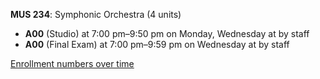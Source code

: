 **MUS 234**: Symphonic Orchestra (4 units)

- **A00** (Studio) at 7:00 pm–9:50 pm on Monday, Wednesday at   by staff
- **A00** (Final Exam) at 7:00 pm–9:59 pm on Wednesday at   by staff

[Enrollment numbers over time](./MUS234.tsv)
